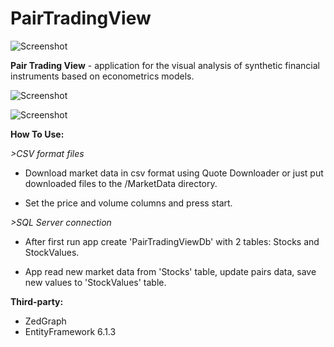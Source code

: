 # PairTradingView

![Screenshot](https://github.com/dv-lebedev/PairTradingView/blob/master/screenshot.png)


**Pair Trading View** - application for the visual analysis of synthetic financial instruments based on econometrics models. 


![Screenshot](https://github.com/dv-lebedev/PairTradingView/blob/master/app_start.png)

![Screenshot](https://github.com/dv-lebedev/PairTradingView/blob/master/quote_downloader.png)


**How To Use:**

*>CSV format files*

- Download market data in csv format using Quote Downloader
or just put downloaded files to the /MarketData directory.

- Set the price and volume columns and press start.

*>SQL Server connection*

- After first run app create 'PairTradingViewDb' with 2 tables: Stocks and StockValues.

- App read new market data from 'Stocks' table, update pairs data, save new values to 'StockValues' table.



**Third-party:**

- ZedGraph
- EntityFramework 6.1.3
